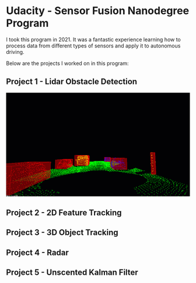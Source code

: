 # Udacity - Sensor Fusion Nanodegree Program

I took this program in 2021. It was a fantastic experience learning how to process data from different types of sensors and apply it to autonomous driving. 

Below are the projects I worked on in this program:

## Project 1 - Lidar Obstacle Detection

<img src="Project_1_Lidar_Obstacle_Detection/media/ObstacleDetectionFPS.gif" width="600">

## Project 2 - 2D Feature Tracking

## Project 3 - 3D Object Tracking

## Project 4 - Radar

## Project 5 - Unscented Kalman Filter
